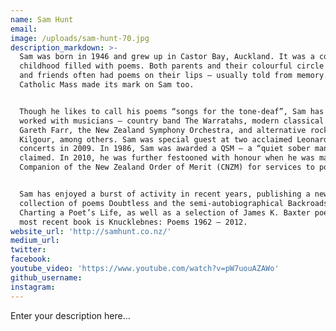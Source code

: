 ```yaml
---
name: Sam Hunt
email:
image: /uploads/sam-hunt-70.jpg
description_markdown: >-
  Sam was born in 1946 and grew up in Castor Bay, Auckland. It was a coastal
  childhood filled with poems. Both parents and their colourful circle of family
  and friends often had poems on their lips – usually told from memory. The
  Catholic Mass made its mark on Sam too.


  Though he likes to call his poems “songs for the tone-deaf”, Sam has happily
  worked with musicians – country band The Warratahs, modern classical man
  Gareth Farr, the New Zealand Symphony Orchestra, and alternative rocker David
  Kilgour, among others. Sam was special guest at two acclaimed Leonard Cohen
  concerts in 2009. In 1986, Sam was awarded a QSM – a “quiet sober man” he
  claimed. In 2010, he was further festooned with honour when he was made a
  Companion of the New Zealand Order of Merit (CNZM) for services to poetry.


  Sam has enjoyed a burst of activity in recent years, publishing a new
  collection of poems Doubtless and the semi-autobiographical Backroads:
  Charting a Poet’s Life, as well as a selection of James K. Baxter poems. His
  most recent book is Knucklebnes: Poems 1962 – 2012.
website_url: 'http://samhunt.co.nz/'
medium_url:
twitter:
facebook:
youtube_video: 'https://www.youtube.com/watch?v=pW7uouAZAWo'
github_username:
instagram:
---
```


Enter your description here...
